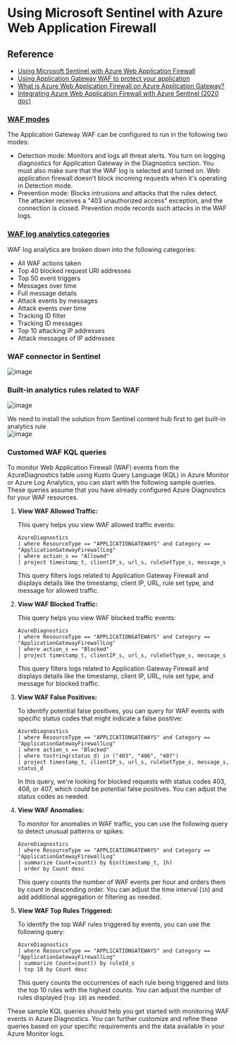 # Using Microsoft Sentinel with Azure Web Application Firewall

## Reference
* [Using Microsoft Sentinel with Azure Web Application Firewall](https://learn.microsoft.com/en-us/azure/web-application-firewall/waf-sentinel)
* [Using Application Gateway WAF to protect your application](https://learn.microsoft.com/en-us/azure/active-directory/app-proxy/application-proxy-application-gateway-waf)
* [What is Azure Web Application Firewall on Azure Application Gateway?](https://learn.microsoft.com/en-us/azure/web-application-firewall/ag/ag-overview)
* [Integrating Azure Web Application Firewall with Azure Sentinel (2020 doc)](https://techcommunity.microsoft.com/t5/azure-network-security-blog/integrating-azure-web-application-firewall-with-azure-sentinel/ba-p/1720306)

### [WAF modes](https://learn.microsoft.com/en-us/azure/web-application-firewall/ag/ag-overview#waf-modes)
The Application Gateway WAF can be configured to run in the following two modes: <br>
* Detection mode: Monitors and logs all threat alerts. You turn on logging diagnostics for Application Gateway in the Diagnostics section. You must also make sure that the WAF log is selected and turned on. Web application firewall doesn't block incoming requests when it's operating in Detection mode.
* Prevention mode: Blocks intrusions and attacks that the rules detect. The attacker receives a "403 unauthorized access" exception, and the connection is closed. Prevention mode records such attacks in the WAF logs.

### [WAF log analytics categories](https://learn.microsoft.com/en-us/azure/web-application-firewall/waf-sentinel#waf-log-analytics-categories)
WAF log analytics are broken down into the following categories: <br>
* All WAF actions taken
* Top 40 blocked request URI addresses
* Top 50 event triggers
* Messages over time
* Full message details
* Attack events by messages
* Attack events over time
* Tracking ID filter
* Tracking ID messages
* Top 10 attacking IP addresses
* Attack messages of IP addresses

### WAF connector in Sentinel
![image](https://github.com/guguji666666/GJS-Sentinel-Tips/assets/96930989/407afa8b-0117-4781-ae89-50699e59f532)

### Built-in analytics rules related to WAF
![image](https://github.com/guguji666666/GJS-Sentinel-Tips/assets/96930989/d26abfb7-42f5-487c-8308-6a2da83b4328)

We need to install the solution from Sentinel content hub first to get built-in analytics rule <br>
![image](https://github.com/guguji666666/GJS-Sentinel-Tips/assets/96930989/9941f4ad-ba1f-496b-af4d-eaae7d993c4f)

### Customed WAF KQL queries

To monitor Web Application Firewall (WAF) events from the AzureDiagnostics table using Kusto Query Language (KQL) in Azure Monitor or Azure Log Analytics, you can start with the following sample queries. These queries assume that you have already configured Azure Diagnostics for your WAF resources.

1. **View WAF Allowed Traffic:**

   This query helps you view WAF allowed traffic events:

   ```kql
   AzureDiagnostics
   | where ResourceType == "APPLICATIONGATEWAYS" and Category == "ApplicationGatewayFirewallLog"
   | where action_s == "Allowed" 
   | project timestamp_t, clientIP_s, url_s, ruleSetType_s, message_s
   ```

   This query filters logs related to Application Gateway Firewall and displays details like the timestamp, client IP, URL, rule set type, and message for allowed traffic.

2. **View WAF Blocked Traffic:**

   This query helps you view WAF blocked traffic events:

   ```kql
   AzureDiagnostics
   | where ResourceType == "APPLICATIONGATEWAYS" and Category == "ApplicationGatewayFirewallLog"
   | where action_s == "Blocked" 
   | project timestamp_t, clientIP_s, url_s, ruleSetType_s, message_s
   ```

   This query filters logs related to Application Gateway Firewall and displays details like the timestamp, client IP, URL, rule set type, and message for blocked traffic.

3. **View WAF False Positives:**

   To identify potential false positives, you can query for WAF events with specific status codes that might indicate a false positive:

   ```kql
   AzureDiagnostics
   | where ResourceType == "APPLICATIONGATEWAYS" and Category == "ApplicationGatewayFirewallLog"
   | where action_s == "Blocked" 
   | where tostring(status_d) in ("403", "406", "407")
   | project timestamp_t, clientIP_s, url_s, ruleSetType_s, message_s, status_d
   ```

   In this query, we're looking for blocked requests with status codes 403, 406, or 407, which could be potential false positives. You can adjust the status codes as needed.

4. **View WAF Anomalies:**

   To monitor for anomalies in WAF traffic, you can use the following query to detect unusual patterns or spikes:

   ```kql
   AzureDiagnostics
   | where ResourceType == "APPLICATIONGATEWAYS" and Category == "ApplicationGatewayFirewallLog"
   | summarize Count=count() by bin(timestamp_t, 1h)
   | order by Count desc
   ```

   This query counts the number of WAF events per hour and orders them by count in descending order. You can adjust the time interval (`1h`) and add additional aggregation or filtering as needed.

5. **View WAF Top Rules Triggered:**

   To identify the top WAF rules triggered by events, you can use the following query:

   ```kql
   AzureDiagnostics
   | where ResourceType == "APPLICATIONGATEWAYS" and Category == "ApplicationGatewayFirewallLog"
   | summarize Count=count() by ruleId_s
   | top 10 by Count desc
   ```

   This query counts the occurrences of each rule being triggered and lists the top 10 rules with the highest counts. You can adjust the number of rules displayed (`top 10`) as needed.

These sample KQL queries should help you get started with monitoring WAF events in Azure Diagnostics. You can further customize and refine these queries based on your specific requirements and the data available in your Azure Monitor logs.
